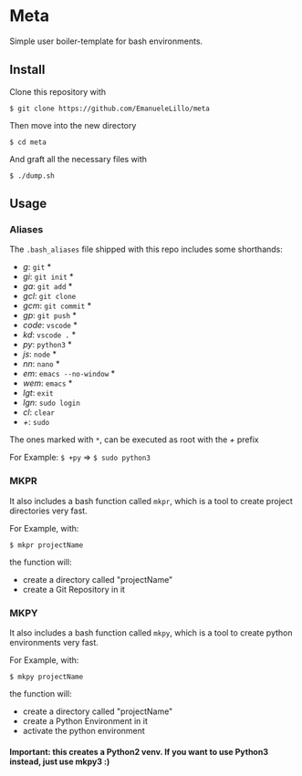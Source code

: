 # Meta

Simple user boiler-template for bash environments.

## Install

Clone this repository with

```$ git clone https://github.com/EmanueleLillo/meta```

Then move into the new directory

```$ cd meta```

And graft all the necessary files with

```$ ./dump.sh```

## Usage

### Aliases

The `.bash_aliases` file shipped with this repo includes some shorthands:

- *g*: `git` *
- *gi*: `git init` *
- *ga*: `git add` *
- *gcl*: `git clone`
- *gcm*: `git commit` *
- *gp*: `git push` *
- *code*: `vscode` *
- *kd*: `vscode .` *
- *py*: `python3` *
- *js*: `node` *
- *nn*: `nano` *
- *em*: `emacs --no-window` *
- *wem*: `emacs` *
- *lgt*: `exit`
- *lgn*: `sudo login`
- *cl*: `clear`
- *+*: `sudo`

The ones marked with `*`, can be executed as root with the *+* prefix

For Example: `$ +py` => `$ sudo python3`


### MKPR

It also includes a bash function called `mkpr`, which is a tool to create project directories very fast.

For Example, with:

```$ mkpr projectName```

the function will:
- create a directory called "projectName"
- create a Git Repository in it


### MKPY

It also includes a bash function called `mkpy`, which is a tool to create python environments very fast.

For Example, with:

```$ mkpy projectName```

the function will:
- create a directory called "projectName"
- create a Python Environment in it
- activate the python environment

#### Important: this creates a Python2 venv. If you want to use Python3 instead, just use mkpy3 :)
